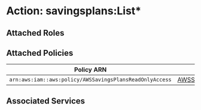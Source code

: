 # Action: savingsplans:List*

## Attached Roles

## Attached Policies

| Policy ARN | Policy Name |
|------------|-------------|
| `arn:aws:iam::aws:policy/AWSSavingsPlansReadOnlyAccess` | [AWSSavingsPlansReadOnlyAccess](../policies.md#awssavingsplansreadonlyaccess) |

## Associated Services


